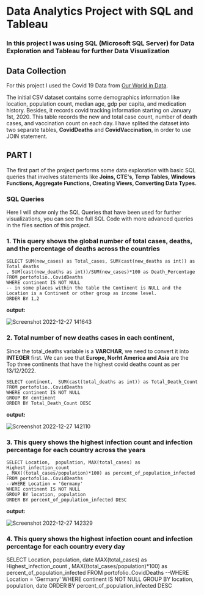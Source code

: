 # Data Analytics Project with SQL and Tableau
### In this project I was using SQL (Microsoft SQL Server) for Data Exploration and Tableau for further Data Visualization

## Data Collection
For this project I used the Covid 19 Data from [Our World
in Data](https://ourworldindata.org/covid-deaths).

The initial CSV dataset contains some demographics information like location, population count, median age, gdp per capita, and medication history. Besides, it records covid tracking information starting on January 1st, 2020. This table records the new and total case count, number of death cases, and vaccination count on each day. I have splited the dataset into two separate tables, **CovidDeaths** and **CovidVaccination**, in order to use JOIN statement.

## PART I

The first part of the project performs some data exploration with basic SQL queries that involves statements like **Joins, CTE's, Temp Tables, Windows Functions, Aggregate Functions, Creating Views, Converting Data Types.** 

### SQL Queries 
Here I will show only the SQL Queries that have been used for further visualizations, you can see the full SQL Code with more advanced queries in the files section of this project.

### 1. This query shows the global number of total cases, deaths, and the percentage of deaths across the countries 

```
SELECT SUM(new_cases) as Total_cases, SUM(cast(new_deaths as int)) as Total_deaths
, SUM(cast(new_deaths as int))/SUM(new_cases)*100 as Death_Percentage
FROM portofolio..CovidDeaths
WHERE continent IS NOT NULL
-- in some places within the table the Continent is NULL and the Location is a Continent or other group as income level.
ORDER BY 1,2
```

**output:**

![Screenshot 2022-12-27 141643](https://user-images.githubusercontent.com/67650188/209672236-2aef68dd-fd63-453e-961b-4e99d4005683.png)

### 2. Total number of new deaths cases in each continent,

Since the total_deaths variable is a **VARCHAR**, we need to convert it into **INTEGER** first. 
We can see that **Europe, Norht America and Asia** are the Top three continents that have the highest covid deaths count as per 13/12/2022. 
```
SELECT continent,  SUM(cast(total_deaths as int)) as Total_Death_Count
FROM portofolio..CovidDeaths
WHERE continent IS NOT NULL
GROUP BY continent
ORDER BY Total_Death_Count DESC
```
**output:**

![Screenshot 2022-12-27 142110](https://user-images.githubusercontent.com/67650188/209672717-f458c607-3526-4eb5-a748-d99a55d58626.png)

### 3. This query shows the highest infection count and infection percentage for each country across the years
```
SELECT Location,  population, MAX(total_cases) as Highest_infection_count
, MAX((total_cases/population)*100) as percent_of_population_infected
FROM portofolio..CovidDeaths
--WHERE Location = 'Germany'
WHERE continent IS NOT NULL
GROUP BY location, population
ORDER BY percent_of_population_infected DESC
```
**output:**

![Screenshot 2022-12-27 142329](https://user-images.githubusercontent.com/67650188/209672990-f61d01a2-cc77-44d8-9a6a-dd1341a4a854.png)

### 4. This query shows the highest infection count and infection percentage for each country every day

SELECT Location,  population, date MAX(total_cases) as Highest_infection_count
, MAX((total_cases/population)*100) as percent_of_population_infected
FROM portofolio..CovidDeaths
--WHERE Location = 'Germany'
WHERE continent IS NOT NULL
GROUP BY location, population, date
ORDER BY percent_of_population_infected DESC
